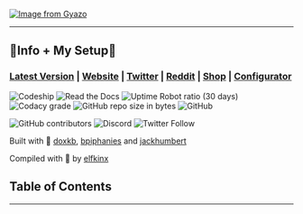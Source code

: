 [![Image from Gyazo](https://i.gyazo.com/c16926425ba0d8e454c95c16e94c9818.png)](https://gyazo.com/c16926425ba0d8e454c95c16e94c9818)

* * *

💙Info + My Setup💙
-------------------

### [Latest Version](https://configure.ergodox-ez.com/layouts/KBOw/latest/0) | [Website](https://ergodox-ez.com/) | [Twitter](https://twitter.com/ergodoxez) | [Reddit](https://www.reddit.com/r/ergodox/) | [Shop](https://ergodox-ez.com/pages/customize) | [Configurator](https://configure.ergodox-ez.com/layouts/default/latest/0)

![Codeship](https://img.shields.io/codeship/b9aa7070-2040-0137-f6c2-1e2b4f29ab56.svg?label=build&logo=codeship&style=for-the-badge) ![Read the Docs](https://img.shields.io/readthedocs/ergodox.svg?logo=github&style=for-the-badge) ![Uptime Robot ratio (30 days)](https://img.shields.io/uptimerobot/ratio/m782080821-e4f43c6ecab13524d299c154.svg?logo=cloudflare&logoColor=white&style=for-the-badge) ![Codacy grade](https://img.shields.io/codacy/grade/182637fd6f08472da92a7ea25100c6ef.svg?logo=codacy&style=for-the-badge) ![GitHub repo size in bytes](https://img.shields.io/github/repo-size/elfkinx/ergodox.svg?color=green&logo=github&style=for-the-badge) ![GitHub](https://img.shields.io/github/license/elfkinx/ergodox.svg?color=green&logo=eclipse&style=for-the-badge)

![GitHub contributors](https://img.shields.io/github/contributors/elfkinx/ergodox.svg?color=green&logo=github&style=for-the-badge) ![Discord](https://img.shields.io/discord/440868230475677696.svg?logo=discord&style=for-the-badge) ![Twitter Follow](https://img.shields.io/twitter/follow/liamghealy.svg?logo=twitter&logoColor=white&style=for-the-badge)

Built with 💙 [doxkb](https://github.com/doxkb), [bpiphanies](http://bathroomepiphanies.com/) and [jackhumbert](https://github.com/jackhumbert)

Compiled with 💙 by [elfkinx](https://github.com/elfkinx)

Table of Contents
-----------------

* * *
